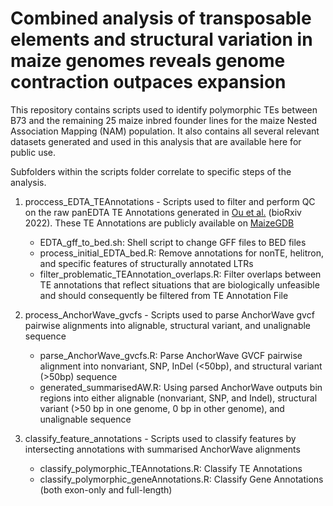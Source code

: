 # Combined analysis of transposable elements and structural variation in maize genomes reveals genome contraction outpaces expansion

This repository contains scripts used to identify polymorphic TEs between B73 and
the remaining 25 maize inbred founder lines for the maize Nested Association Mapping (NAM) population. It also contains all several relevant datasets generated and used in this analysis that are available here for public use. 

Subfolders within the scripts folder correlate to specific steps of the analysis.

1. proccess_EDTA_TEAnnotations - Scripts used to filter and perform QC on the raw 
panEDTA TE Annotations generated in [Ou et al.](https://www.biorxiv.org/content/10.1101/2022.10.09.511471v1) (bioRxiv 2022). These TE Annotations are publicly available
on [MaizeGDB](https://maizegdb.org/NAM_project)
	- EDTA_gff_to_bed.sh: Shell script to change GFF files to BED files
	- process_initial_EDTA_bed.R: Remove annotations for nonTE, helitron, and specific features of structurally annotated LTRs
	- filter_problematic_TEAnnotation_overlaps.R: Filter overlaps between TE annotations that reflect situations that are biologically unfeasible and should consequently be filtered from TE Annotation File

2. process_AnchorWave_gvcfs - Scripts used to parse AnchorWave gvcf pairwise alignments into alignable, structural variant, and unalignable sequence
	- parse_AnchorWave_gvcfs.R: Parse AnchorWave GVCF pairwise alignment into nonvariant, SNP, InDel (<50bp), and structural variant (>50bp) sequence
	- generated_summarisedAW.R: Using parsed AnchorWave outputs bin regions into either alignable (nonvariant, SNP, and Indel), structural variant (>50 bp in one genome, 0 bp in other genome), and unalignable sequence

3. classify_feature_annotations - Scripts used to classify features by intersecting annotations with summarised AnchorWave alignments
	- classify_polymorphic_TEAnnotations.R: Classify TE Annotations
	- classify_polymorphic_geneAnnotations.R: Classify Gene Annotations (both exon-only and full-length)